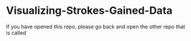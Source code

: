 # Visualizing-Strokes-Gained-Data

If you have opened this repo, please go back and open the other repo that is called
